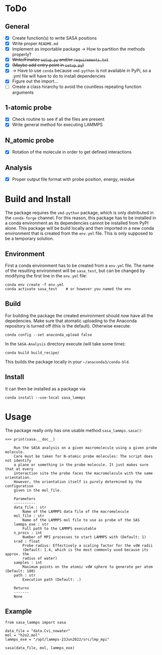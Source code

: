 # ToDo

## General

- [X] Create function(s) to write SASA positions
- [x] Write proper `README.md`
- [X] Implement as importable package -> How to partition the methods properly?
- [X] ~~Write/Finalize `setup.py` and/or `requirements.txt`~~
- [X] ~~(Maybe add entry point in `setup.py`)~~
- [X] -> Have to use `conda` because `vmd-python` is not available in PyPi, so a .yml file will have to do to install dependencies
- [X] Figure out the import...
- [ ] Create a class hirarchy to avoid the countless repeating function arguments

## 1-atomic probe

- [X] Check routine to see if all the files are present
- [X] Write general method for executing LAMMPS

## N_atomic probe

- [X] Rotation of the molecule in order to get defined interactions

## Analysis

- [X] Proper output file format with probe position, energy, residue


# Build and Install

The package requires the `vmd-python` package, which is only distributed in the `conda-forge` channel. For this reason, this package has to be installed in a conda environment as its dependencies cannot be installed from PyPI alone. 
This package will be build locally and then imported in a new conda environment that is created from the `env.yml` file. This is only supposed to be a temporary solution.

## Environment

First a conda environment has to be created from a `env.yml` file. The name of the resulting environment will be `sasa_test`, but can be changed by modifying the first line in the `env.yml` file:

```
conda env create -f env.yml
conda activate sasa_test    # or however you named the env
```

## Build

For building the package the created environment should now have all the depedencies.
Make sure that atomatic uploading to the Anaconda repository is turned off (this is the default). Otherwise execute:

```
conda config --set anaconda_upload false
```

In the `SASA-Analysis` directory execute (will take some time):

```
conda build build_recipe/  
```

This builds the package locally in your `~/anaconda3/conda-bld`. 

## Install

It can then be installed as a package via

```
conda install --use-local sasa_lammps 
```

# Usage

The package really only has one usable method `sasa_lammps.sasa()`:

```
>>> print(sasa.__doc__)

    Run the SASA analysis on a given macromolecule using a given probe molecule.
    Care must be taken for N-atomic probe molecules: The script does not identify
    a plane or something in the probe molecule. It just makes sure that at every 
    interaction site the probe faces the macromolecule with the same orientation.
    However, the orientation itself is purely determined by the configuration 
    given in the mol_file.

    Parameters
    ----------
    data_file : str
        Name of the LAMMPS data file of the macromolecule
    mol_file : str
        Name of the LAMMPS mol file to use as probe of the SAS
    lammps_exe : str
        Full path to the LAMMPS executable
    n_procs : int
        Number of MPI processes to start LAMMPS with (Default: 1)
    srad : float
        Probe radius: Effectively a scaling factor for the vdW radii
        (Default: 1.4, which is the most commonly used because its approx. the
        radius of water)
    samples : int
        Maximum points on the atomic vdW sphere to generate per atom (Default: 100)
    path : str
        Execution path (Default: .)

    Returns
    -------
    None
```

## Example

```
from sasa_lammps import sasa

data_file = "data.Cvi_nowater"
mol = "h2o2.mol"
lammps_exe = "/opt/lammps-23Jun2022/src/lmp_mpi"

sasa(data_file, mol, lammps_exe)
```
